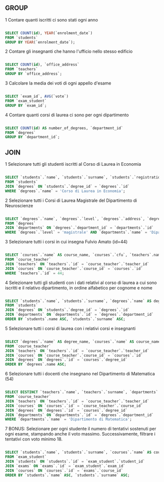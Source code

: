 ## GROUP

1 Contare quanti iscritti ci sono stati ogni anno

```sql

SELECT COUNT(id), YEAR(`enrolment_date`)
FROM `students`
GROUP BY YEAR(`enrolment_date`);

```

2 Contare gli insegnanti che hanno l'ufficio nello stesso edificio

```sql

SELECT COUNT(id), `office_address`
FROM `teachers`   
GROUP BY `office_address`;

```

3 Calcolare la media dei voti di ogni appello d'esame

```sql

SELECT `exam_id`, AVG(`vote`)
FROM `exam_student`
GROUP BY `exam_id`;

```

4 Contare quanti corsi di laurea ci sono per ogni dipartimento

```sql

SELECT COUNT(id) AS number_of_degrees, `department_id`
FROM `degrees`
GROUP BY `department_id`;

```


## JOIN

1 Selezionare tutti gli studenti iscritti al Corso di Laurea in Economia

```sql

SELECT `students`.`name`, `students`.`surname`, `students`.`registration_number`, `degrees`.`name` AS degree
FROM `students` 
JOIN `degrees` ON `students`.`degree_id` = `degrees`.`id` 
WHERE `degrees`.`name` = 'Corso di Laurea in Economia';

```

2 Selezionare tutti i Corsi di Laurea Magistrale del Dipartimento di Neuroscienze

```sql

SELECT `degrees`.`name`, `degrees`.`level`, `degrees`.`address`, `degrees`.`email`, `departments`.`name`, `departments`.`address`
FROM `degrees`
JOIN `departments` ON `degrees`.`department_id` = `departments`.`id`
WHERE `degrees`.`level` = 'magistrale' AND `departments`.`name` = 'Dipartimento di Neuroscienze';

```

3 Selezionare tutti i corsi in cui insegna Fulvio Amato (id=44)

```sql

SELECT `courses`.`name` AS course_name, `courses`.`cfu`, `teachers`.name AS teacher_name, `teachers`.`surname` AS teacher_surname
FROM `course_teacher`
JOIN `teachers` ON `teachers`.`id` = `course_teacher`.`teacher_id`
JOIN `courses` ON `course_teacher`.`course_id` = `courses`.`id`
WHERE `teachers`.`id` = 44;

```

4 Selezionare tutti gli studenti con i dati relativi al corso di laurea a cui sono iscritti e il relativo dipartimento, in ordine alfabetico per cognome e nome

```sql

SELECT `students`.`name`, `students`.`surname`, `degrees`.`name` AS degree_name, `departments`.`name` AS dep_name
FROM `students`
JOIN `degrees` ON `students`.`degree_id` = `degrees`.`id`
JOIN `departments` ON `departments`.`id` = `degrees`.`department_id`
ORDER BY `students`.name ASC, `students`.`surname` ASC;

```

5 Selezionare tutti i corsi di laurea con i relativi corsi e insegnanti

```sql

SELECT `degrees`.`name` AS degree_name, `courses`.`name` AS course_name, `teachers`.name AS teacher_name, `teachers`.`surname` AS teacher_surname
FROM `course_teacher`
JOIN `teachers` ON `teachers`.`id` = `course_teacher`.`teacher_id`
JOIN `courses` ON `course_teacher`.`course_id` = `courses`.`id`
JOIN `degrees` ON `degrees`.`id` = `courses`.`degree_id`
ORDER BY `degrees`.name ASC;

```

6 Selezionare tutti i docenti che insegnano nel Dipartimento di Matematica (54)

```sql

SELECT DISTINCT `teachers`.`name`, `teachers`.`surname`, `departments`.`name` AS  Department
FROM `course_teacher`
JOIN `teachers` ON `teachers`.`id` = `course_teacher`.`teacher_id`
JOIN `courses` ON `courses`.`id` = `course_teacher`.`course_id`
JOIN `degrees` ON `degrees`.`id` = `courses`.`degree_id`
JOIN `departments` ON `departments`.`id` = `degrees`.`department_id`
WHERE `departments`.`name` = 'Dipartimento di Matematica';

```

7 BONUS: Selezionare per ogni studente il numero di tentativi sostenuti per ogni esame, stampando anche il voto massimo. Successivamente, filtrare i tentativi con voto minimo 18.

```sql

SELECT `students`.`name`, `students`.`surname`, `courses`.`name` AS course, `exam_student`.`vote`
FROM `exam_student`
JOIN `students` ON `students`.`id` = `exam_student`.`student_id`
JOIN `exams` ON `exams`.`id` = `exam_student`.`exam_id`
JOIN `courses` ON `courses`.`id` = `exams`.`course_id`
ORDER BY `students`.`name` ASC, `students`.`surname` ASC;

```

